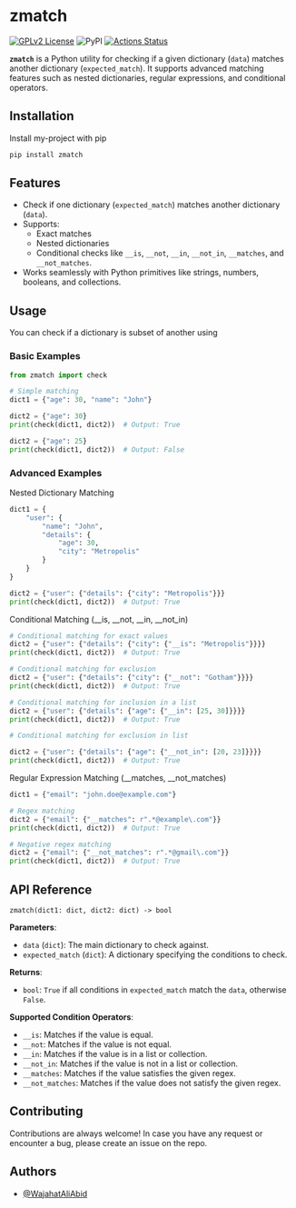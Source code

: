 # zmatch

[![GPLv2 License](https://img.shields.io/badge/License-GPL%20v2-blue.svg)](https://opensource.org/licenses/) ![PyPI](https://img.shields.io/pypi/v/zmatch) [![Actions Status](https://github.com/WajahatAliAbid/zmatch/workflows/Build/badge.svg)](https://github.com/WajahatAliAbid/zmatch/actions)


**`zmatch`** is a Python utility for checking if a given dictionary (`data`) matches another dictionary (`expected_match`). It supports advanced matching features such as nested dictionaries, regular expressions, and conditional operators.



## Installation

Install my-project with pip

```bash
pip install zmatch
```
    
## Features

- Check if one dictionary (`expected_match`) matches another dictionary (`data`).
- Supports:
  - Exact matches
  - Nested dictionaries
  - Conditional checks like `__is`, `__not`, `__in`, `__not_in`, `__matches`, and `__not_matches`.
- Works seamlessly with Python primitives like strings, numbers, booleans, and collections.


## Usage

You can check if a dictionary is subset of another using

### Basic Examples
```python
from zmatch import check

# Simple matching
dict1 = {"age": 30, "name": "John"}

dict2 = {"age": 30}
print(check(dict1, dict2))  # Output: True

dict2 = {"age": 25}
print(check(dict1, dict2))  # Output: False
```

### Advanced Examples
Nested Dictionary Matching
```python
dict1 = {
    "user": {
        "name": "John",
        "details": {
            "age": 30,
            "city": "Metropolis"
        }
    }
}

dict2 = {"user": {"details": {"city": "Metropolis"}}}
print(check(dict1, dict2))  # Output: True
```

Conditional Matching (__is, __not, __in, __not_in)
```python
# Conditional matching for exact values
dict2 = {"user": {"details": {"city": {"__is": "Metropolis"}}}}
print(check(dict1, dict2))  # Output: True

# Conditional matching for exclusion
dict2 = {"user": {"details": {"city": {"__not": "Gotham"}}}}
print(check(dict1, dict2))  # Output: True

# Conditional matching for inclusion in a list
dict2 = {"user": {"details": {"age": {"__in": [25, 30]}}}}
print(check(dict1, dict2))  # Output: True

# Conditional matching for exclusion in list

dict2 = {"user": {"details": {"age": {"__not_in": [20, 23]}}}}
print(check(dict1, dict2))  # Output: True
```

Regular Expression Matching (__matches, __not_matches)
```python
dict1 = {"email": "john.doe@example.com"}

# Regex matching
dict2 = {"email": {"__matches": r".*@example\.com"}}
print(check(dict1, dict2))  # Output: True

# Negative regex matching
dict2 = {"email": {"__not_matches": r".*@gmail\.com"}}
print(check(dict1, dict2))  # Output: True
```


## API Reference
`zmatch(dict1: dict, dict2: dict) -> bool`

**Parameters**:
- `data` (`dict`): The main dictionary to check against.
- `expected_match` (`dict`): A dictionary specifying the conditions to check.

**Returns**:
- `bool`: `True` if all conditions in `expected_match` match the `data`, otherwise `False`.

**Supported Condition Operators**:
- `__is`: Matches if the value is equal.
- `__not`: Matches if the value is not equal.
- `__in`: Matches if the value is in a list or collection.
- `__not_in`: Matches if the value is not in a list or collection.
- `__matches`: Matches if the value satisfies the given regex.
- `__not_matches`: Matches if the value does not satisfy the given regex.

## Contributing

Contributions are always welcome! In case you have any request or encounter a bug, please create an issue on the repo.

## Authors

- [@WajahatAliAbid](https://www.github.com/WajahatAliAbid)

